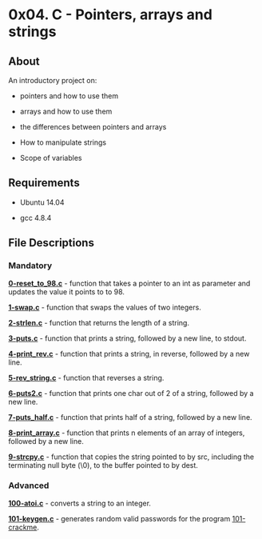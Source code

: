 # 0x04. C - Pointers, arrays and strings

## About

An introductory project on:

- pointers and how to use them

- arrays and how to use them

- the differences between pointers and arrays

- How to manipulate strings

- Scope of variables

## Requirements

- Ubuntu 14.04

- gcc 4.8.4

## File Descriptions

### Mandatory

**[0-reset_to_98.c](0-reset_to_98.c)** - function that takes a pointer to an int as parameter and updates the value it points to to 98.



**[1-swap.c](1-swap.c)** - function that swaps the values of two integers.



**[2-strlen.c](2-strlen.c)** - function that returns the length of a string.



**[3-puts.c](3-puts.c)** - function that prints a string, followed by a new line, to stdout.



**[4-print_rev.c](4-print_rev.c)** - function that prints a string, in reverse, followed by a new line.



**[5-rev_string.c](5-rev_string.c)** - function that reverses a string.



**[6-puts2.c](6-puts2.c)** - function that prints one char out of 2 of a string, followed by a new line.



**[7-puts_half.c](7-puts_half.c)** - function that prints half of a string, followed by a new line.



**[8-print_array.c](8-print_array.c)** - function that prints n elements of an array of integers, followed by a new line.



**[9-strcpy.c](9-strcpy.c)** - function that copies the string pointed to by src, including the terminating null byte (\0), to the buffer pointed to by dest.



### Advanced

**[100-atoi.c](100-atoi.c)** - converts a string to an integer.



**[101-keygen.c](101-keygen.c)** - generates random valid passwords for the program [101-crackme](https://github.com/holbertonschool/0x04.c).